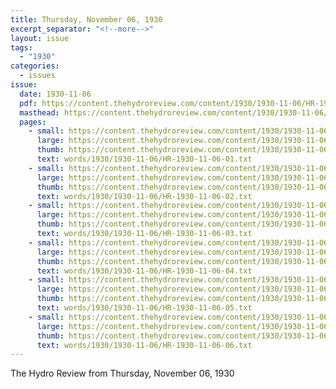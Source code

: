 ```yaml
---
title: Thursday, November 06, 1930
excerpt_separator: "<!--more-->"
layout: issue
tags:
  - "1930"
categories:
  - issues
issue:
  date: 1930-11-06
  pdf: https://content.thehydroreview.com/content/1930/1930-11-06/HR-1930-11-06.pdf
  masthead: https://content.thehydroreview.com/content/1930/1930-11-06/masthead/HR-1930-11-06.jpg
  pages:
    - small: https://content.thehydroreview.com/content/1930/1930-11-06/small/HR-1930-11-06-01.jpg
      large: https://content.thehydroreview.com/content/1930/1930-11-06/large/HR-1930-11-06-01.jpg
      thumb: https://content.thehydroreview.com/content/1930/1930-11-06/thumbnails/HR-1930-11-06-01.jpg
      text: words/1930/1930-11-06/HR-1930-11-06-01.txt
    - small: https://content.thehydroreview.com/content/1930/1930-11-06/small/HR-1930-11-06-02.jpg
      large: https://content.thehydroreview.com/content/1930/1930-11-06/large/HR-1930-11-06-02.jpg
      thumb: https://content.thehydroreview.com/content/1930/1930-11-06/thumbnails/HR-1930-11-06-02.jpg
      text: words/1930/1930-11-06/HR-1930-11-06-02.txt
    - small: https://content.thehydroreview.com/content/1930/1930-11-06/small/HR-1930-11-06-03.jpg
      large: https://content.thehydroreview.com/content/1930/1930-11-06/large/HR-1930-11-06-03.jpg
      thumb: https://content.thehydroreview.com/content/1930/1930-11-06/thumbnails/HR-1930-11-06-03.jpg
      text: words/1930/1930-11-06/HR-1930-11-06-03.txt
    - small: https://content.thehydroreview.com/content/1930/1930-11-06/small/HR-1930-11-06-04.jpg
      large: https://content.thehydroreview.com/content/1930/1930-11-06/large/HR-1930-11-06-04.jpg
      thumb: https://content.thehydroreview.com/content/1930/1930-11-06/thumbnails/HR-1930-11-06-04.jpg
      text: words/1930/1930-11-06/HR-1930-11-06-04.txt
    - small: https://content.thehydroreview.com/content/1930/1930-11-06/small/HR-1930-11-06-05.jpg
      large: https://content.thehydroreview.com/content/1930/1930-11-06/large/HR-1930-11-06-05.jpg
      thumb: https://content.thehydroreview.com/content/1930/1930-11-06/thumbnails/HR-1930-11-06-05.jpg
      text: words/1930/1930-11-06/HR-1930-11-06-05.txt
    - small: https://content.thehydroreview.com/content/1930/1930-11-06/small/HR-1930-11-06-06.jpg
      large: https://content.thehydroreview.com/content/1930/1930-11-06/large/HR-1930-11-06-06.jpg
      thumb: https://content.thehydroreview.com/content/1930/1930-11-06/thumbnails/HR-1930-11-06-06.jpg
      text: words/1930/1930-11-06/HR-1930-11-06-06.txt
---
```


The Hydro Review from Thursday, November 06, 1930

<!--more-->

